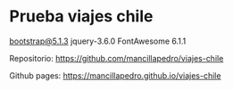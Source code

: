 # Prueba viajes chile

bootstrap@5.1.3
jquery-3.6.0
FontAwesome 6.1.1

Repositorio:
  https://github.com/mancillapedro/viajes-chile

Github pages:
  https://mancillapedro.github.io/viajes-chile
